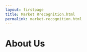 ```yaml
---
layout: firstpage
title: Market Rrecognition.html
permalink: market-recognition.html
---
```


<style type="text/css">
    .bgimg {
        background-image: url('../images/aboutus-bg.jpg');
        background-position:center;
        background-size: 100%;
        background-repeat: no-repeat
    }

    .jumbotron-height {
        height: 300px;
    }

    .supportwrapper {
        padding-top: 10px;
        padding-bottom: 10px;
        overflow: hidden; /* add this to contain floated children */
    }

    .first{
        text-align: center;
        border-radius: 15px;
        background-image: url('../images/support-bgarticles.jpg');
        background-position:center;
        background-size: 100%;
        background-repeat: no-repeat;
        line-height: 300px;
        height: 300px;
        float: left; /* add this */
        width: 48%;
    }

    .second{
        text-align: center;
        border-radius: 15px;
        background-image: url('../images/aboutus-bg.jpg');
        background-position:center;
        background-size: 100%;
        background-repeat: no-repeat;
        line-height: 300px;
        height: 300px;
        float: right; /* add this */
        width: 48%;
    }

    p {
        line-height: normal;
        display: inline-block;
        vertical-align: bottom;
    }

    table {
        width: 750px;
        margin-left:auto; 
        margin-right:auto;
    }
    table > thead > tr > th {
        color: #FFFFFF;

    }
    table > tbody > tr:nth-of-type(odd) {
        color: #000000;
    }

    }
    table > tbody > tr:nth-of-type(even) {
        color: #FFFFFF;
    }


</style>

<div class="jumbotron jumbotron-height bgimg">
    <div class="container">
        <h1>About Us</h1>
        <p></p>
        <p></p>
    </div>
</div>